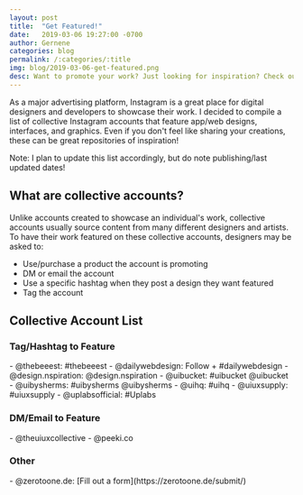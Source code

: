 ```yaml
---
layout: post
title:  "Get Featured!"
date:   2019-03-06 19:27:00 -0700
author: Gernene
categories: blog
permalink: /:categories/:title
img: blog/2019-03-06-get-featured.png
desc: Want to promote your work? Just looking for inspiration? Check out this list of collective Instagram accounts!
---
```


As a major advertising platform, Instagram is a great place for digital designers and developers to showcase their work. I decided to compile a list of collective Instagram accounts that feature app/web designs, interfaces, and graphics. Even if you don't feel like sharing your creations, these can be great repositories of inspiration!

Note: I plan to update this list accordingly, but do note publishing/last updated dates!

<h2>What are collective accounts?</h2>
Unlike accounts created to showcase an individual's work, collective accounts usually source content from many different designers and artists. To have their work featured on these collective accounts, designers may be asked to:

- Use/purchase a product the account is promoting
- DM or email the account
- Use a specific hashtag when they post a design they want featured
- Tag the account

<h2>Collective Account List</h2>

<h3>Tag/Hashtag to Feature</h3>
- @thebeeest: #thebeeest
- @dailywebdesign: Follow + #dailywebdesign
- @design.nspiration: @design.nspiration
- @uibucket: #uibucket @uibucket
- @uibysherms: #uibysherms @uibysherms
- @uihq: #uihq
- @uiuxsupply: #uiuxsupply
- @uplabsofficial: #Uplabs

<h3>DM/Email to Feature</h3>
- @theuiuxcollective
- @peeki.co

<h3>Other</h3>
- @zerotoone.de: [Fill out a form](https://zerotoone.de/submit/)

